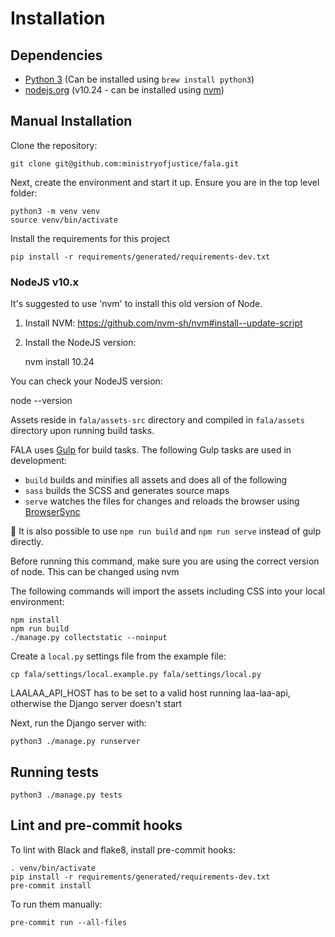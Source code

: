 # Installation

## Dependencies

- [Python 3](http://www.python.org/) (Can be installed using `brew install python3`)
- [nodejs.org](http://nodejs.org/) (v10.24 - can be installed using [nvm](https://github.com/creationix/nvm))

## Manual Installation

Clone the repository:
```
git clone git@github.com:ministryofjustice/fala.git
```
Next, create the environment and start it up. Ensure you are in the top level folder:

```
python3 -m venv venv
source venv/bin/activate
```
Install the requirements for this project

```
pip install -r requirements/generated/requirements-dev.txt
```
### NodeJS v10.x

It's suggested to use 'nvm' to install this old version of Node.

1. Install NVM: https://github.com/nvm-sh/nvm#install--update-script

2. Install the NodeJS version:

   nvm install 10.24

You can check your NodeJS version:

node --version

Assets reside in `fala/assets-src` directory and compiled in `fala/assets` directory upon running build tasks.

FALA uses [Gulp](http://gulpjs.com/) for build tasks. The following Gulp tasks are used in development:

- `build` builds and minifies all assets and does all of the following
- `sass` builds the SCSS and generates source maps
- `serve` watches the files for changes and reloads the browser using [BrowserSync](http://www.browsersync.io/)

:memo: It is also possible to use `npm run build` and `npm run serve` instead of gulp directly.

Before running this command, make sure you are using the correct version of node. 
This can be changed using nvm

The following commands will import the assets including CSS into your local environment:
```
npm install
npm run build
./manage.py collectstatic --noinput      
```

Create a ``local.py`` settings file from the example file:

```
cp fala/settings/local.example.py fala/settings/local.py
```

LAALAA_API_HOST has to be set to a valid host running laa-laa-api, otherwise the Django server doesn't start

Next, run the Django server with:

```
python3 ./manage.py runserver
```

## Running tests
```
python3 ./manage.py tests 
```

## Lint and pre-commit hooks

To lint with Black and flake8, install pre-commit hooks:
```
. venv/bin/activate
pip install -r requirements/generated/requirements-dev.txt
pre-commit install
```

To run them manually:
```
pre-commit run --all-files
```
